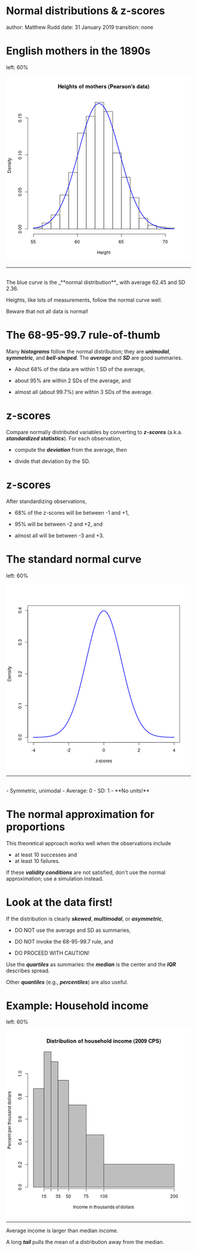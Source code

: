 Normal distributions & z-scores
========================================================
author: Matthew Rudd
date: 31 January 2019
transition: none

English mothers in the 1890s
========================================================
left: 60%

![plot of chunk unnamed-chunk-1](NormalApprox-figure/unnamed-chunk-1-1.png)

***

<br>
The blue curve is the _**normal distribution**_ 
with average 62.45 and SD 2.36.

Heights, like lots of measurements, follow the normal curve well.

Beware that not all data is normal!

The 68-95-99.7 rule-of-thumb 
========================================================

Many _**histograms**_ follow the normal distribution; they are _**unimodal**_, _**symmetric**_, and _**bell-shaped**_. The _**average**_ and _**SD**_ are good summaries.

* About 68% of the data are within 1 SD of the average,

* about 95% are within 2 SDs of the average, and

* almost all (about 99.7%) are within 3 SDs of the average.

z-scores
==========

Compare normally distributed variables by converting 
to _**z-scores**_ (a.k.a. _**standardized statistics**_). 
For each observation,

- compute the _**deviation**_ from the average, then

- divide that deviation by the SD.

z-scores
==========

After standardizing observations, 

- 68% of the z-scores will be between -1 and +1,

- 95% will be between -2 and +2, and 

- almost all will be between -3 and +3.

The standard normal curve
========================================================
left: 60%

![plot of chunk unnamed-chunk-2](NormalApprox-figure/unnamed-chunk-2-1.png)

***

<br>
- Symmetric, unimodal
- Average: 0
- SD: 1
- **No units!**

The normal approximation for proportions
========================================

This theoretical approach works well when the observations include 

- at least 10 successes and
- at least 10 failures.

If these _**validity conditions**_ are not satisfied, 
don't use the normal approximation; use a simulation instead.


Look at the data first!
========================================================

If the distribution is clearly _**skewed**_, _**multimodal**_,
or _**asymmetric**_, 

- DO NOT use the average and SD as summaries,

- DO NOT invoke the 68-95-99.7 rule, and

- DO PROCEED WITH CAUTION!

Use the _**quartiles**_ as summaries: the _**median**_ is
the center and the _**IQR**_ describes spread.  

Other _**quantiles**_ (e.g., _**percentiles**_) are also useful.


Example: Household income
========================================================
left: 60%

![plot of chunk unnamed-chunk-3](NormalApprox-figure/unnamed-chunk-3-1.png)

*** 

Average income is larger than median income.

A long _**tail**_ pulls the mean of a distribution away from the median.
